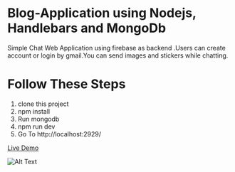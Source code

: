 # Blog-Application using Nodejs, Handlebars and MongoDb
Simple Chat Web Application using firebase as backend .Users can create account or login by gmail.You can send images and stickers while chatting. 

# Follow These Steps

1. clone this project
2. npm install
3. Run mongodb
4. npm run dev
5. Go To  http://localhost:2929/

<a href='https://blog-app-socialnetwork.herokuapp.com/'>Live Demo</a>

![Alt Text](https://media1.giphy.com/media/WOZuF6QN2g5yGWy0kN/giphy.gif)
